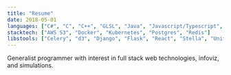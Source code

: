 ```yaml
---
title: "Resume"
date: 2018-05-01
languages: ["C#", "C", "C++", "GLSL", "Java", "Javascript/Typescript", "Python", "Rust"]
stacktech: ["AWS S3", "Docker", "Kubernetes", "Postgres", "Redis"]
libstools: ["Celery", "d3", "Django", "Flask", "React", "Stella", "Unity"]
---
```


Generalist programmer with interest in full stack web technologies, infoviz, and simulations.
